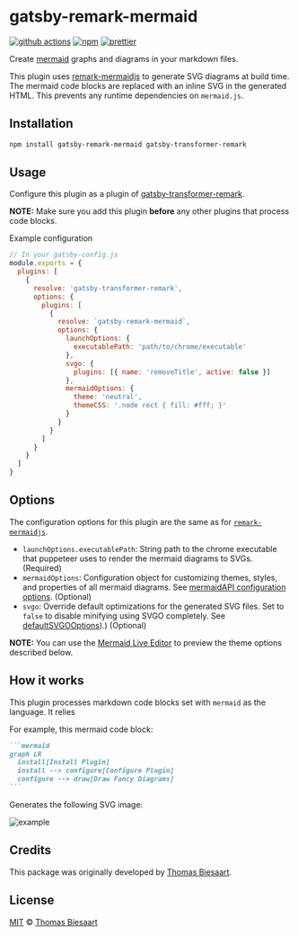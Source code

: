 # gatsby-remark-mermaid

[![github actions](https://github.com/remcohaszing/gatsby-remark-mermaid/actions/workflows/ci.yaml/badge.svg)](https://github.com/remcohaszing/gatsby-remark-mermaid/actions/workflows/ci.yaml)
[![npm](https://img.shields.io/npm/v/gatsby-remark-mermaid.svg)](https://www.npmjs.com/package/gatsby-remark-mermaid)
[![prettier](https://img.shields.io/badge/code_style-prettier-ff69b4.svg)](https://prettier.io)

Create [mermaid](https://mermaidjs.github.io/) graphs and diagrams in your markdown files.

This plugin uses [remark-mermaidjs](https://github.com/remcohaszing/remark-mermaidjs) to generate
SVG diagrams at build time. The mermaid code blocks are replaced with an inline SVG in the generated
HTML. This prevents any runtime dependencies on `mermaid.js`.

## Installation

```sh
npm install gatsby-remark-mermaid gatsby-transformer-remark
```

## Usage

Configure this plugin as a plugin of
[gatsby-transformer-remark](https://www.gatsbyjs.com/plugins/gatsby-transformer-remark/).

**NOTE:** Make sure you add this plugin **before** any other plugins that process code blocks.

Example configuration

```js
// In your gatsby-config.js
module.exports = {
  plugins: [
    {
      resolve: 'gatsby-transformer-remark',
      options: {
        plugins: [
          {
            resolve: `gatsby-remark-mermaid`,
            options: {
              launchOptions: {
                executablePath: 'path/to/chrome/executable'
              },
              svgo: {
                plugins: [{ name: 'removeTitle', active: false }]
              },
              mermaidOptions: {
                theme: 'neutral',
                themeCSS: '.node rect { fill: #fff; }'
              }
            }
          }
        ]
      }
    }
  ]
}
```

## Options

The configuration options for this plugin are the same as for
[`remark-mermaidjs`](https://github.com/remcohaszing/remark-mermaidjs#options).

- `launchOptions.executablePath`: String path to the chrome executable that puppeteer uses to render
  the mermaid diagrams to SVGs. (Required)
- `mermaidOptions`: Configuration object for customizing themes, styles, and properties of all
  mermaid diagrams. See
  [mermaidAPI configuration options](https://mermaid-js.github.io/mermaid/#/Setup). (Optional)
- `svgo`: Override default optimizations for the generated SVG files. Set to `false` to disable
  minifying using SVGO completely. See
  [defaultSVGOOptions](https://github.com/remcohaszing/remark-mermaidjs/blob/v4.0.0/index.ts#L18)).)
  (Optional)

**NOTE:** You can use the [Mermaid Live Editor](https://mermaidjs.github.io/mermaid-live-editor) to
preview the theme options described below.

## How it works

This plugin processes markdown code blocks set with `mermaid` as the language. It relies

For example, this mermaid code block:

````markdown
```mermaid
graph LR
  install[Install Plugin]
  install --> configure[Configure Plugin]
  configure --> draw[Draw Fancy Diagrams]
```
````

Generates the following SVG image:

![example](https://github.com/remcohaszing/gatsby-remark-mermaid/raw/HEAD/example_graph.png)

## Credits

This package was originally developed by [Thomas Biesaart](https://github.com/ChappIO).

## License

[MIT](LICENSE.md) © [Thomas Biesaart](https://github.com/ChappIO)
